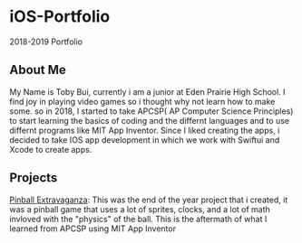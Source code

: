# iOS-Portfolio
2018-2019 Portfolio

## About Me

My Name is Toby Bui, currently i am a junior at Eden Prairie High School. I find joy in playing video games so i thought why not learn how to make some. so in 2018, I started to take APCSP( AP Computer Science Principles) to start learning the basics of coding and the differnt languages and to use differnt programs like MIT App Inventor. Since I liked creating the apps, i decided to take IOS app development in which we work with Swiftui and Xcode to create apps.

## Projects 
[Pinball Extravaganza](https://github.com/BuiToby/Pinball-Extravanganza): This was the end of the year project that i created, it was a pinball game that uses a lot of sprites, clocks, and a lot of math invloved with the "physics" of the ball. This is the aftermath of what I learned from APCSP using MIT App Inventor

